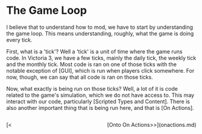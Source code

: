 # The Game Loop

I believe that to understand how to mod, we have to start by understanding the game loop. This means understanding, roughly, what the game is doing every tick. 

First, what is a 'tick'? Well a 'tick' is a unit of time where the game runs code. In Victoria 3, we have a few ticks, mainly the daily tick, the weekly tick and the monthly tick. Most code is ran on one of those ticks with the notable exception of [GUI], which is run when players click somewhere. For now, though, we can say that all code is ran on those ticks.

Now, what exactly is being run on those ticks? Well, a lot of it is code related to the game's simulation, which we do not have access to. This may interact with our code, particularly [Scripted Types and Content]. There is also another important thing that is being run here, and that is [On Actions].


<p style="float:left">[<<Back](index.md)</p> <p style="float:right">[Onto On Actions>>](onactions.md)</p>